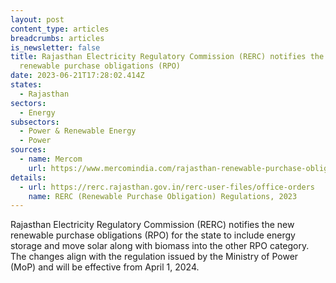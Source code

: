 ```yaml
---
layout: post
content_type: articles
breadcrumbs: articles
is_newsletter: false
title: Rajasthan Electricity Regulatory Commission (RERC) notifies the new
  renewable purchase obligations (RPO)
date: 2023-06-21T17:28:02.414Z
states:
  - Rajasthan
sectors:
  - Energy
subsectors:
  - Power & Renewable Energy
  - Power
sources:
  - name: Mercom
    url: https://www.mercomindia.com/rajasthan-renewable-purchase-obligation-fy30
details:
  - url: https://rerc.rajasthan.gov.in/rerc-user-files/office-orders
    name: RERC (Renewable Purchase Obligation) Regulations, 2023
---
```

Rajasthan Electricity Regulatory Commission (RERC) notifies the new renewable purchase obligations (RPO) for the state to include energy storage and move solar along with biomass into the other RPO category. The changes align with the regulation issued by the Ministry of Power (MoP) and will be effective from April 1, 2024.
